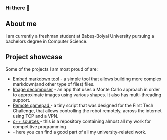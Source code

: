 ### Hi there 👋

## About me
I am currently a freshman student at Babeș-Bolyai University pursuing a bachelors degree in Computer Science.

## Project showcase
Some of the projects I am most proud of are:
* <a href="https://github.com/georgerapeanu/EmbedMarkdownTool">Embed markdown tool</a> - a simple tool that allows building more complex markdown(and other type of files) files. 
* <a href="https://github.com/georgerapeanu/ImageDecomposerC">Image decomposer</a> - an app that uses a Monte Carlo approach in order to approximate images using various shapes. It also has multi-threading support.
* <a href="https://github.com/georgerapeanu/Remote-Gamepad"> Remote gamepad </a> - a tiny script that was designed for the First Tech Challenge, that allows controlling the robot remotely, across the internet using TCP and a VPN.
* <a href="https://github.com/georgerapeanu/c-sources"> c++ sources </a> - this is a repository containing almost all my work for competitive programming
* <a href="https://github.com/georgerapeanu/BBU-Computer-Science"> </a> - here you can find a good part of all my university-related work.
<!--
**georgerapeanu/georgerapeanu** is a ✨ _special_ ✨ repository because its `README.md` (this file) appears on your GitHub profile.

Here are some ideas to get you started:

- 🔭 I’m currently working on ...
- 🌱 I’m currently learning ...
- 👯 I’m looking to collaborate on ...
- 🤔 I’m looking for help with ...
- 💬 Ask me about ...
- 📫 How to reach me: ...
- 😄 Pronouns: ...
- ⚡ Fun fact: ...
-->
